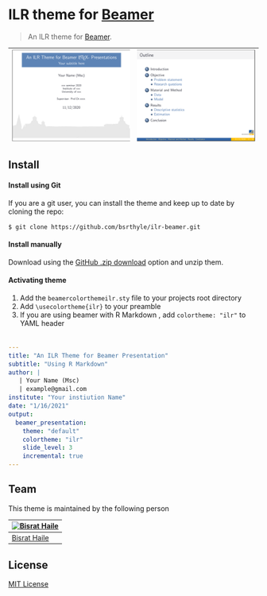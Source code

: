# ILR theme for [Beamer](https://ctan.org/pkg/beamer?lang=en)

> An ILR theme for [Beamer](https://ctan.org/pkg/beamer?lang=en).



| ![](Screenshot_1.png)  |  ![](Screenshot_2.png)  |
|-----------------|-----------------|



## Install
#### Install using Git

If you are a git user, you can install the theme and keep up to date by cloning the repo:

    $ git clone https://github.com/bsrthyle/ilr-beamer.git

#### Install manually

Download using the [GitHub .zip download](https://github.com/bsrthyle/ilr-beamer/archive/master.zip) option and unzip them.

#### Activating theme


1. Add the `beamercolorthemeilr.sty` file to your projects root directory 
2. Add `\usecolortheme{ilr}` to your preamble
3. If you are using beamer with R Markdown , add `colortheme: "ilr"` to YAML header
   
```yaml

---
title: "An ILR Theme for Beamer Presentation"
subtitle: "Using R Markdown"
author: |
   | Your Name (Msc) 
   | example@gmail.com
institute: "Your instiution Name"
date: "1/16/2021"
output: 
  beamer_presentation:
    theme: "default"
    colortheme: "ilr"
    slide_level: 3
    incremental: true
---
```

## Team

This theme is maintained by the following person

[![Bisrat Haile](https://github.com/bsrthyle.png?size=100)](https://github.com/bsrthyle) |
--- |
[Bisrat Haile](https://github.com/bsrthyle) |

## License

[MIT License](./LICENSE)